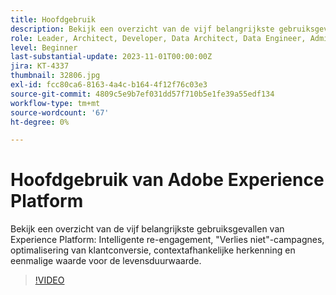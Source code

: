 ```yaml
---
title: Hoofdgebruik
description: Bekijk een overzicht van de vijf belangrijkste gebruiksgevallen van Experience Platform&mdash;Intelligente re-engagement, Verliescampagnes niet, Optimalisatie van klantconversie, Contextafhankelijke herkenning en One-Time Value to Lifetime Value.
role: Leader, Architect, Developer, Data Architect, Data Engineer, Admin, User
level: Beginner
last-substantial-update: 2023-11-01T00:00:00Z
jira: KT-4337
thumbnail: 32806.jpg
exl-id: fcc80ca6-8163-4a4c-b164-4f12f76c03e3
source-git-commit: 4809c5e9b7ef031dd57f710b5e1fe39a55edf134
workflow-type: tm+mt
source-wordcount: '67'
ht-degree: 0%

---
```


# Hoofdgebruik van Adobe Experience Platform

Bekijk een overzicht van de vijf belangrijkste gebruiksgevallen van Experience Platform: Intelligente re-engagement, &quot;Verlies niet&quot;-campagnes, optimalisering van klantconversie, contextafhankelijke herkenning en eenmalige waarde voor de levensduurwaarde.

>[!VIDEO](https://video.tv.adobe.com/v/32806?learn=on)

